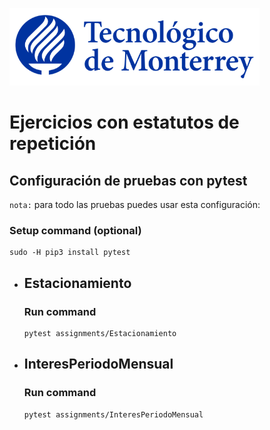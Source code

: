 ![Tec de Monterrey](images/logotecmty.png)
# Ejercicios con estatutos de repetición

## Configuración de pruebas con **pytest**

`nota:` para todo las pruebas puedes usar esta configuración:
### Setup command (optional)
```
sudo -H pip3 install pytest
```

- ## Estacionamiento
    ### Run command
    ```
    pytest assignments/Estacionamiento 
    ```

- ## InteresPeriodoMensual
    ### Run command
    ```
    pytest assignments/InteresPeriodoMensual 
    ```

    